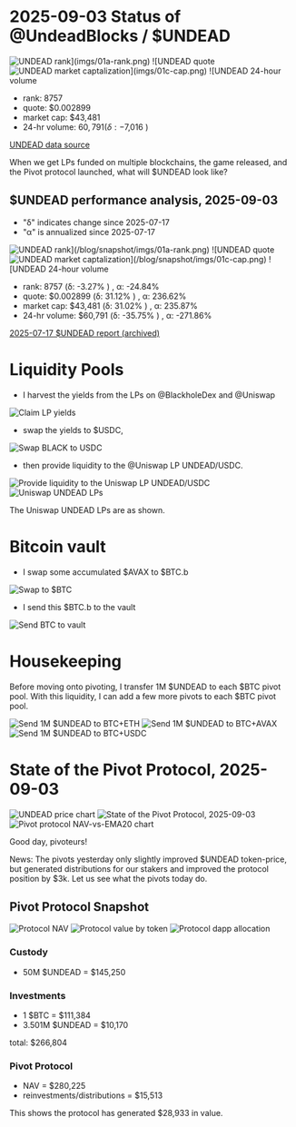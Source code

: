 # 2025-09-03 Status of @UndeadBlocks / $UNDEAD 

![$UNDEAD rank](imgs/01a-rank.png) 
![$UNDEAD quote](imgs/01b-quote.png) 
![$UNDEAD market captalization](imgs/01c-cap.png) 
![$UNDEAD 24-hour volume](imgs/01d-vol.png) 

* rank: 8757 
* quote: $0.002899 
* market cap: $43,481 
* 24-hr volume: $60,791 (δ: -$7,016 ) 


[UNDEAD data source](https://www.coingecko.com/en/coins/undead-blocks) 



When we get LPs funded on multiple blockchains, the game released, and the Pivot protocol launched, what will $UNDEAD look like? 

## $UNDEAD performance analysis, 2025-09-03 

* "δ" indicates change since 2025-07-17 
* "α" is annualized since 2025-07-17 

![$UNDEAD rank](/blog/snapshot/imgs/01a-rank.png) 
![$UNDEAD quote](/blog/snapshot/imgs/01b-quote.png) 
![$UNDEAD market captalization](/blog/snapshot/imgs/01c-cap.png) 
![$UNDEAD 24-hour volume](/blog/snapshot/imgs/01d-vol.png) 

* rank: 8757 (δ: -3.27% ) , α: -24.84% 
* quote: $0.002899 (δ: 31.12% ) , α: 236.62% 
* market cap: $43,481 (δ: 31.02% ) , α: 235.87% 
* 24-hr volume: $60,791 (δ: -35.75% ) , α: -271.86% 

[2025-07-17 $UNDEAD report (archived)](https://github.com/pivoteur/biz/tree/main/blog/snapshot) 

# Liquidity Pools 

* I harvest the yields from the LPs on @BlackholeDex and @Uniswap 

![Claim LP yields](imgs/03a-claim.png) 

* swap the yields to $USDC, 

![Swap BLACK to USDC](imgs/03b-swap.png) 

* then provide liquidity to the @Uniswap LP UNDEAD/USDC. 

![Provide liquidity to the Uniswap LP UNDEAD/USDC](imgs/03c-provide.png) 
![Uniswap UNDEAD LPs](imgs/03d-lps.png) 

The Uniswap UNDEAD LPs are as shown. 

# Bitcoin vault 

* I swap some accumulated $AVAX to $BTC.b 

![Swap to $BTC](imgs/04a-swap.png) 

* I send this $BTC.b to the vault 

![Send BTC to vault](imgs/04b-sned.png) 

# Housekeeping

Before moving onto pivoting, I transfer 1M $UNDEAD to each $BTC pivot pool. With this liquidity, I can add a few more pivots to each $BTC pivot pool. 

![Send 1M $UNDEAD to BTC+ETH](imgs/05a-sned.png)
![Send 1M $UNDEAD to BTC+AVAX](imgs/05b-sned.png)
![Send 1M $UNDEAD to BTC+USDC](imgs/05c-sned.png)

# State of the Pivot Protocol, 2025-09-03 

![UNDEAD price chart](imgs/06a-undead.png) 
![State of the Pivot Protocol, 2025-09-03](imgs/06b-assets.png) 
![Pivot protocol NAV-vs-EMA20 chart](imgs/06c-ema.png) 


Good day, pivoteurs! 

News: The pivots yesterday only slightly improved $UNDEAD token-price, but generated distributions for our stakers and improved the protocol position by $3k. Let us see what the pivots today do. 

## Pivot Protocol Snapshot 

![Protocol NAV](imgs/07a-nav.png) 
![Protocol value by token](imgs/07b-by-token.png) 
![Protocol dapp allocation](imgs/07c-by-dapp.png) 

### Custody 

* 50M $UNDEAD = $145,250 

### Investments 

* 1 $BTC = $111,384 
* 3.501M $UNDEAD = $10,170 

total: $266,804 


### Pivot Protocol 

* NAV = $280,225 
* reinvestments/distributions = $15,513 

This shows the protocol has generated $28,933 in value. 

